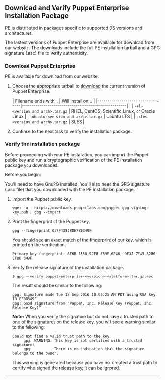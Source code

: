 <!--Multi-tasks can be used to introduce a process where each child task is required, or to group a set of similar tasks.-->

## Download and Verify Puppet Enterprise Installation Package

PE is distributed in packages specific to supported OS versions and architectures.

The lastest versions of Puppet Enterprise are available for download from our website. The downloads include the full PE installation tarball and a GPG signature (.asc) file to verify authenticity. 

### Download Puppet Enterprise

PE is available for download from our website.

1. Choose the appropriate tarball to [download](http://info.puppetlabs.com/download-pe.html) the current version of Puppet Enterprise. 

   |      Filename ends with...        |                     Will install on...                       |
|-----------------------------------|-----------------------------------------------------|  |
| `-el-<version and arch>.tar.gz`      | RHEL, CentOS, Scientific Linux, or Oracle Linux  |
| `-ubuntu-<version and arch>.tar.gz`  | Ubuntu LTS                                       |
| `-sles-<version and arch>.tar.gz`    | SLES                                             |

2. Continue to the next task to verify the installation package.
   

### Verify the installation package

Before proceeding with your PE installation, you can import the Puppet public key and run a cryptographic verification of the PE installation package you downloaded. 

Before you begin:

You'll need to have GnuPG installed. You'll also need the GPG signature (.asc file) that you downloaded with the PE installation package.

1. Import the Puppet public key.

   ~~~
   wget -O - https://downloads.puppetlabs.com/puppet-gpg-signing-key.pub | gpg --import
   ~~~
   
2. Print the fingerprint of the Puppet key.

   ~~~
   gpg --fingerprint 0x7F438280EF8D349F
   ~~~
   
   You should see an exact match of the fingerprint of our key, which is printed on the verification.
   
   ~~~
   Primary key fingerprint: 6F6B 1550 9CF8 E59E 6E46  9F32 7F43 8280 EF8D 349F
   ~~~
   
3. Verify the release signature of the installation package.

   ~~~
   $ gpg --verify puppet-enterprise-<version>-<platform>.tar.gz.asc
   ~~~
   
   The result should be similar to the following:
   
   ~~~
   gpg: Signature made Tue 18 Sep 2016 10:05:25 AM PDT using RSA key ID EF8D349F
   gpg: Good signature from "Puppet, Inc. Release Key (Puppet, Inc. Release Key)"
   ~~~
   
   **Note:** When you verify the signature but do not have a trusted path to one of the signatures on the release key, you will see a warning similar to the following:
   
   ~~~
   Could not find a valid trust path to the key.
        gpg: WARNING: This key is not certified with a trusted signature!
        gpg:          There is no indication that the signature belongs to the owner.
   ~~~
   
   This warning is generated because you have not created a trust path to certify who signed the release key; it can be ignored.

* * *